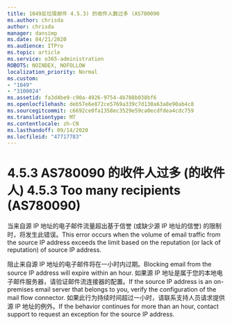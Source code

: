 ```yaml
---
title: 1049反垃圾邮件 4.5.3) 的收件人数过多 (AS780090
ms.author: chrisda
author: chrisda
manager: dansimp
ms.date: 04/21/2020
ms.audience: ITPro
ms.topic: article
ms.service: o365-administration
ROBOTS: NOINDEX, NOFOLLOW
localization_priority: Normal
ms.custom:
- "1049"
- "3100024"
ms.assetid: fa3d4be9-c90a-4926-9754-4b708b038bf6
ms.openlocfilehash: deb57e6e872ce5769a339c7d130a63a8e90ab4c8
ms.sourcegitcommit: c6692ce0fa1358ec3529e59ca0ecdfdea4cdc759
ms.translationtype: MT
ms.contentlocale: zh-CN
ms.lasthandoff: 09/14/2020
ms.locfileid: "47717783"
---
```

# <a name="453-too-many-recipients-as780090"></a><span data-ttu-id="3ae1b-102">4.5.3 AS780090 的收件人过多 (的收件人) </span><span class="sxs-lookup"><span data-stu-id="3ae1b-102">4.5.3 Too many recipients (AS780090)</span></span>

<span data-ttu-id="3ae1b-103">当来自源 IP 地址的电子邮件流量超出基于信誉 (或缺少源 IP 地址的信誉) 的限制时，将发生此错误。</span><span class="sxs-lookup"><span data-stu-id="3ae1b-103">This error occurs when the volume of email traffic from the source IP address exceeds the limit based on the reputation (or lack of reputation) of source IP address.</span></span>

<span data-ttu-id="3ae1b-104">阻止来自源 IP 地址的电子邮件将在一小时内过期。</span><span class="sxs-lookup"><span data-stu-id="3ae1b-104">Blocking email from the source IP address will expire within an hour.</span></span> <span data-ttu-id="3ae1b-105">如果源 IP 地址是属于您的本地电子邮件服务器，请验证邮件流连接器的配置。</span><span class="sxs-lookup"><span data-stu-id="3ae1b-105">If the source IP address is an on-premises email server that belongs to you, verify the configuration of the mail flow connector.</span></span> <span data-ttu-id="3ae1b-106">如果此行为持续时间超过一小时，请联系支持人员请求提供源 IP 地址的例外。</span><span class="sxs-lookup"><span data-stu-id="3ae1b-106">If the behavior continues for more than an hour, contact support to request an exception for the source IP address.</span></span>
